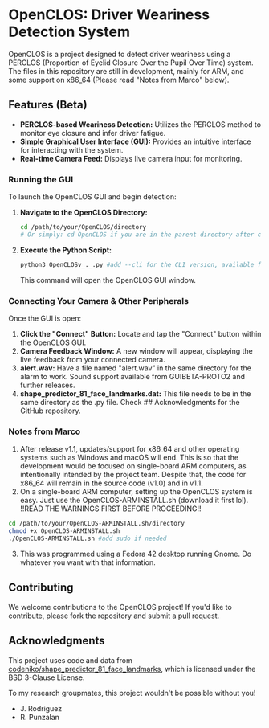 # OpenCLOS: Driver Weariness Detection System

OpenCLOS is a project designed to detect driver weariness using a PERCLOS (Proportion of Eyelid Closure Over the Pupil Over Time) system. The files in this repository are still in development, mainly for ARM, and some support on x86_64 (Please read "Notes from Marco" below).

## Features (Beta)

* **PERCLOS-based Weariness Detection:** Utilizes the PERCLOS method to monitor eye closure and infer driver fatigue.
* **Simple Graphical User Interface (GUI):** Provides an intuitive interface for interacting with the system.
* **Real-time Camera Feed:** Displays live camera input for monitoring.

### Running the GUI

To launch the OpenCLOS GUI and begin detection:

1.  **Navigate to the OpenCLOS Directory:**
    ```bash
    cd /path/to/your/OpenCLOS/directory 
    # Or simply: cd OpenCLOS if you are in the parent directory after cloning
    ```

2.  **Execute the Python Script:**
    ```bash
    python3 OpenCLOSv_._.py #add --cli for the CLI version, available from GUIBETA-PROTO2 and further releases
    ```
    This command will open the OpenCLOS GUI window.

### Connecting Your Camera & Other Peripherals

Once the GUI is open:

1.  **Click the "Connect" Button:** Locate and tap the "Connect" button within the OpenCLOS GUI.
2.  **Camera Feedback Window:** A new window will appear, displaying the live feedback from your connected camera.
3.  **alert.wav:** Have a file named "alert.wav" in the same directory for the alarm to work. Sound support available from GUIBETA-PROTO2 and further releases.
4.  **shape_predictor_81_face_landmarks.dat:** This file needs to be in the same directory as the .py file. Check ## Acknowledgments for the GitHub repository.

### Notes from Marco
1. After release v1.1, updates/support for x86_64 and other operating systems such as Windows and macOS will end. This is so that the development would be focused on single-board ARM computers, as intentionally intended by the project team. Despite that, the code for x86_64 will remain in the source code (v1.0) and in v1.1.
2. On a single-board ARM computer, setting up the OpenCLOS system is easy. Just use the OpenCLOS-ARMINSTALL.sh (download it first lol). !!READ THE WARNINGS FIRST BEFORE PROCEEDING!!
```bash
cd /path/to/your/OpenCLOS-ARMINSTALL.sh/directory
chmod +x OpenCLOS-ARMINSTALL.sh
./OpenCLOS-ARMINSTALL.sh #add sudo if needed
```
3. This was programmed using a Fedora 42 desktop running Gnome. Do whatever you want with that information.

## Contributing

We welcome contributions to the OpenCLOS project! If you'd like to contribute, please fork the repository and submit a pull request.

## Acknowledgments
This project uses code and data from [codeniko/shape_predictor_81_face_landmarks](https://github.com/codeniko/shape_predictor_81_face_landmarks),
which is licensed under the BSD 3-Clause License.

To my research groupmates, this project wouldn't be possible without you!
* J. Rodriguez
* R. Punzalan
